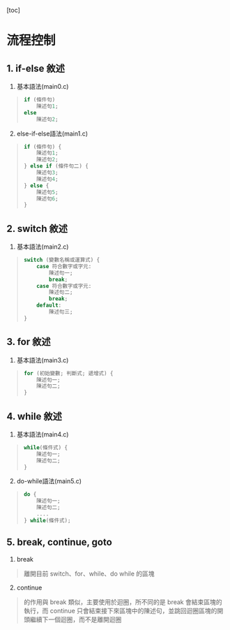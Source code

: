 [toc]

# 流程控制

## 1. if-else 敘述
1.  基本語法(main0.c)
> ``` c
> if (條件句) 
>     陳述句1;
> else
>     陳述句2;
> ```
2.  else-if-else語法(main1.c)
> ``` c
> if (條件句) {
>     陳述句1;
>     陳述句2;
> } else if (條件句二) {
>     陳述句3;
>     陳述句4;
> } else {
>     陳述句5;
>     陳述句6;
> }
> ```

## 2. switch 敘述
1. 基本語法(main2.c)
> ``` c
> switch (變數名稱或運算式) { 
>     case 符合數字或字元: 
>         陳述句一; 
>         break; 
>     case 符合數字或字元: 
>         陳述句二; 
>         break; 
>     default: 
>         陳述句三; 
> }
> ```

## 3. for 敘述
1. 基本語法(main3.c)
> ``` c
> for (初始變數; 判斷式; 遞增式) { 
>     陳述句一; 
>     陳述句二; 
> }
> ```

## 4. while 敘述
1. 基本語法(main4.c)
> ``` c
> while(條件式) { 
>     陳述句一; 
>     陳述句二; 
> }
> ```

2. do-while語法(main5.c)
> ``` c
> do { 
>     陳述句一; 
>     陳述句二; 
>     .... 
> } while(條件式);
> ```

## 5. break, continue, goto
1. break
> 離開目前 switch、for、while、do while 的區塊
2. continue
> 的作用與 break 類似，主要使用於迴圈，所不同的是 break 會結束區塊的執行，而 continue 只會結束接下來區塊中的陳述句，並跳回迴圈區塊的開頭繼續下一個迴圈，而不是離開迴圈